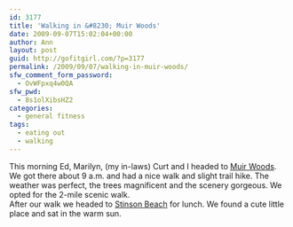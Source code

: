 ```yaml
---
id: 3177
title: 'Walking in &#8230; Muir Woods'
date: 2009-09-07T15:02:04+00:00
author: Ann
layout: post
guid: http://gofitgirl.com/?p=3177
permalink: /2009/09/07/walking-in-muir-woods/
sfw_comment_form_password:
  - OvWFpxq4w0QA
sfw_pwd:
  - 8s1olXibsHZ2
categories:
  - general fitness
tags:
  - eating out
  - walking
---
```

This morning Ed, Marilyn, (my in-laws) Curt and I headed to [Muir Woods](http://www.nps.gov/muwo/index.htm). We got there about 9 a.m. and had a nice walk and slight trail hike. The weather was perfect, the trees magnificent and the scenery gorgeous. We opted for the 2-mile scenic walk.  
After our walk we headed to [Stinson Beach](http://www.stinsonbeachonline.com/) for lunch. We found a cute little place and sat in the warm sun.